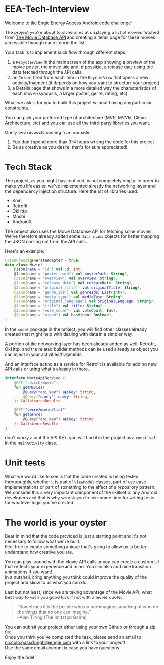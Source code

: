 # EEA-Tech-Interview

Welcome to the Engie Energy Access Android code challenge!

The project you're about to clone aims at displaying a list of movies fetched from [The Movie Database API](https://developers.themoviedb.org/3/getting-started/introduction) and creating
a detail page for these movies accessible through each item in the list.

Your task is to implement such flow through different steps:
1. a `RecyclerView` in the main screen of the app showing a preview of the movie poster, the movie title and, if possible, a release date using the data fetched through the API calls.
2. an `Intent` fired from each item in the `ReyclerView` that opens a new activity/fragment (it depends on how you want to structure your project)
3. a Details page that shows in a more detailed way the characteristics of each movie (synopsis, a larger poster, genre, rating, etc)

What we ask is for you to build this project without having any particular constraints. 

You can pick your preferred type of architecture (MVP, MVVM, Clean Architecture, etc) and you can use all the third-party libraries you want.

Onnly two requests coming from our side:
1. You don't spend more than 3-4 hours writing the code for this project
2. Be as creative as you desire, that's for sure appreciated!


# Tech Stack
The project, as you might have noticed, is not completely empty. In order to make you life easier, we've implemented already the networking layer 
and the dependency injection structure. Here the list of libraries used:
- Koin
- Retrofit
- OkHttp
- Moshi
- AndroidX

The project also uses the Movie Database API for fetching some movies. <br >
We've therefore already added some `data class` objects for better mapping the JSON coming out from the API calls.

Here's an example:<br />
```kotlin
@JsonClass(generateAdapter = true)
data class Movie(
    @Json(name = "id") val id: Int,
    @Json(name = "poster_path") val posterPath: String?,
    @Json(name = "overview") val overview: String?,
    @Json(name = "release_date") val releaseDate: String?,
    @Json(name = "original_title") val originalTitle: String?,
    @Json(name = "genre_ids") val genreIds: List<Int>?,
    @Json(name = "media_type") val mediaType: String?,
    @Json(name = "original_language") val originalLanguage: String?,
    @Json(name = "title") val title: String?,
    @Json(name = "vote_count") val voteCount: Int?,
    @Json(name = "video") val hasVideo: Boolean?,
)
```

In the `model` package in the project, you will find other classes already created that might help with dealing with data in a simpler way. 

A portion of the networking layer has been already added as well: Retrofit, OkHttp, and the related builder methods can be used already as 
object you can inject in your activities/fragments.

And an interface acting as a service for Retrofit is available for adding new API calls or using what's already in there.<br />
```kotlin
interface MovieApiService {
    @GET("search/movie")
    fun getMovies(
        @Query("api_key") apiKey: String,
        @Query("query") query: String,
    ): Call<SearchResult>

    @GET("genre/movie/list")
    fun getGenre(
        @Query("api_key") apiKey: String
    ): Call<GenreResult>
}
```

don't worry about the API KEY, you will find it in the project as a `const val` in the `MainActivity` class.

# Unit tests
What we would like to see is that the code created is being tested throuroughly, whether it is part of `ViewModel` classes, part of use case implementations or part of something to the effect of a repository pattern.<br />
We consider this a very important component of the skillset of any Android developers and that is why we ask you to take some time for writing tests for whatever logic you've created.

# The world is your oyster
Bear in mind that the code provided is just a starting point and it's not necessary to follow what we've built.<br />
Feel free to create something unique that's going to allow us to better understand how creative you are.

You can play around with the Movie API calls or you can create a custom UI that reflects your experience and mind. You can also add nice transition animations if you want! <br />
In a nutshell, bring anything you think could improve the quality of the project and show to us what you can do.

Last but not least, since we are taking advantage of the Movie API, what best way to wish you good luck if not with a movie quote:<br />
> “Sometimes it is the people who no one imagines anything of who do the things that no one can imagine.”<br />
–Alan Turing (The Imitation Game)

You can submit your project either using your own Github or through a zip file.<br />
Once you think you've completed the task, please send an email to niccolo.passolunghi@engie.com with a link to your project!<br />
Use the same email account in case you have questions.

Enjoy the ride!
